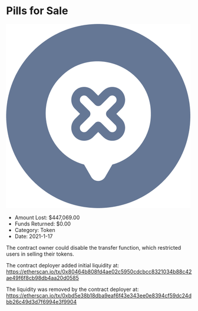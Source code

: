 # Pills for Sale
![Pills for Sale](/rektimages/Pills-for-Sale-Fake.png)
- Amount Lost: $447,069.00
- Funds Returned: $0.00
- Category: Token
- Date: 2021-1-17

The contract owner could disable the transfer function, which restricted users in selling their tokens.  
  
The contract deployer added initial liquidity at:  
https://etherscan.io/tx/0x80464b808fd4ae02c5950cdcbcc8321034b88c42ae49f6f8cb98db4aa20d0585  
  
The liquidity was removed by the contract deployer at:  
https://etherscan.io/tx/0xbd5e38b18dba9eaf6f43e343ee0e8394cf59dc24dbb26c49d3d7f6994e3f9904



